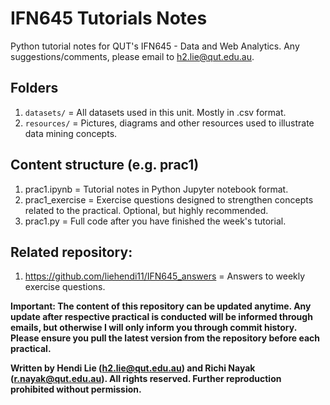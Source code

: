 # IFN645 Tutorials Notes
Python tutorial notes for QUT\'s IFN645 - Data and Web Analytics. Any suggestions/comments, please email to h2.lie@qut.edu.au.

## Folders
1. `datasets/` = All datasets used in this unit. Mostly in .csv format.
2. `resources/` = Pictures, diagrams and other resources used to illustrate data mining concepts.

## Content structure (e.g. prac1)
1. prac1.ipynb = Tutorial notes in Python Jupyter notebook format.
2. prac1_exercise = Exercise questions designed to strengthen concepts related to the practical. Optional, but highly recommended.
3. prac1.py = Full code after you have finished the week's tutorial.

## Related repository:
1. https://github.com/liehendi11/IFN645_answers = Answers to weekly exercise questions.

**Important: The content of this repository can be updated anytime. Any update after respective practical is conducted will be informed through emails, but otherwise I will only inform you through commit history. Please ensure you pull the latest version from the repository before each practical.**

**Written by Hendi Lie (h2.lie@qut.edu.au) and Richi Nayak (r.nayak@qut.edu.au). All rights reserved. Further reproduction prohibited without permission.**